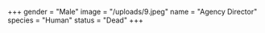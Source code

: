 +++
gender = "Male"
image = "/uploads/9.jpeg"
name = "Agency Director"
species = "Human"
status = "Dead"
+++
